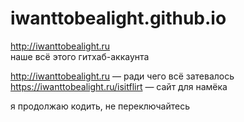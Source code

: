 # iwanttobealight.github.io
http://iwanttobealight.ru <br/>
наше всё этого гитхаб-аккаунта<br/>

http://iwanttobealight.ru — ради чего всё затевалось <br/>
https://iwanttobealight.ru/isitflirt — сайт для намёка

я продолжаю кодить, не переключайтесь
